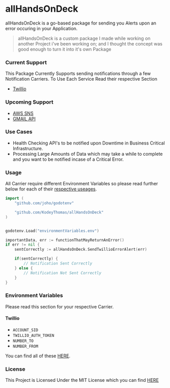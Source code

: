 # allHandsOnDeck

allHandsOnDeck is a go-based package for sending you Alerts upon an error occuring in your Application.

> allHandsOnDeck is a custom package I made while working on another Project i've been working on; and I thought the concept was good enough to turn it into it's own Package


### Current Support

This Package Currently Supports sending notifications through a few Notification Carriers.
To Use Each Service Read their respective Section

- [Twillio](https://twillio.com)

### Upcoming Support

- [AWS SNS](https://aws.amazon.com/sns/)
- [GMAIL API](https://developers.google.com/gmail/api/quickstart/go)

### Use Cases

- Health Checking API's to be notified upon Downtime in Business Critical Infrastructure.
- Processing Large Amounts of Data which may take a while to complete and you want to be notified incase of a Critical Error.

### Usage
All Carrier require different Environment Variables so please read further below for each of their [respective useages](#environment-variables).

```go
import (
    "github.com/joho/godotenv"

    "github.com/KodeyThomas/allHandsOnDeck"
)


godotenv.Load("environmentVariables.env")

importantData, err := functionThatMayReturnAnError()
if err != nil {
	sentCorrectly := allHandsOnDeck.SendTwillioErrorAlert(err)

    if(sentCorrectly) {
        // Notification Sent Correctly
    } else {
        // Notification Not Sent Correctly
    }
}
```

### Environment Variables

Please read this section for your respective Carrier.

#### Twillio

- `ACCOUNT_SID`
- `TWILLIO_AUTH_TOKEN`
- `NUMBER_TO`
- `NUMBER_FROM`

You can find all of these [HERE](https://twillio.com).

### License

This Project is Licensed Under the MIT License which you can find [HERE](LICENSE)